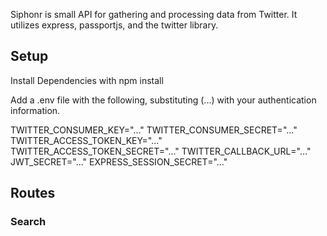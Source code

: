 Siphonr is small API for gathering and processing data from Twitter. It utilizes express, passportjs, and the twitter library.

## Setup
Install Dependencies with npm install

Add a .env file with the following, substituting (...) with your authentication information.

TWITTER_CONSUMER_KEY="..."
TWITTER_CONSUMER_SECRET="..."
TWITTER_ACCESS_TOKEN_KEY="..."
TWITTER_ACCESS_TOKEN_SECRET="..."
TWITTER_CALLBACK_URL="..."
JWT_SECRET="..."
EXPRESS_SESSION_SECRET="..."


## Routes
### Search
